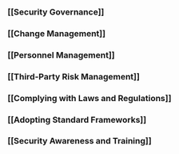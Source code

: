 
### [[Security Governance]]

### [[Change Management]]

### [[Personnel Management]]

### [[Third-Party Risk Management]]

### [[Complying with Laws and Regulations]]

### [[Adopting Standard Frameworks]]

### [[Security Awareness and Training]]